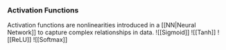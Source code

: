 ### Activation Functions
Activation functions are nonlinearities introduced in a [[NN|Neural Network]] to capture complex relationships in data.
![[Sigmoid]]
![[Tanh]]
![[ReLU]]
![[Softmax]]